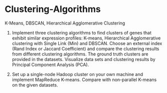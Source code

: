 # Clustering-Algorithms
K-Means, DBSCAN, Hierarchical Agglomerative Clustering

1.  Implement three clustering algorithms to find clusters of genes that exhibit similar expression profiles: K-means, Hierarchical Agglomerative clustering with Single Link (Min) and DBSCAN. Choose an external index (Rand Index or Jaccard Coefficient) and compare the clustering results from different clustering algorithms. The ground truth clusters are provided in the datasets. Visualize data sets and clustering results by Principal Component Analysis (PCA). 

2.  Set up a single-node Hadoop cluster on your own machine and implement MapReduce K-means. Compare with non-parallel K-means on the given datasets.
